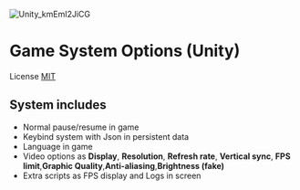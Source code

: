 
![Unity_kmEmI2JiCG](https://github.com/LimpStone/GameSystemOptions/assets/69880372/1dfda71b-5fa6-4d4e-90ea-54f9f7e3e3ec)
# Game System Options (Unity)
License [MIT](https://choosealicense.com/licenses/mit/)
## System includes

- Normal pause/resume in game
- Keybind system with Json in persistent data
- Language in game
- Video options as **Display**, **Resolution**, **Refresh rate**, **Vertical sync**, **FPS limit**,**Graphic Quality**,**Anti-aliasing**,**Brightness (fake)**
- Extra scripts as FPS display and Logs in screen

